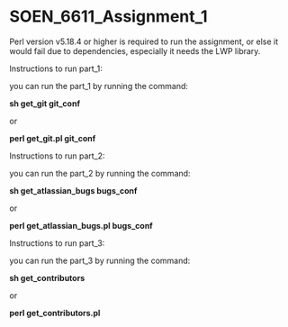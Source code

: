 # SOEN_6611_Assignment_1

Perl version v5.18.4 or higher is required to run the assignment, or else it would fail due to dependencies, especially it needs the LWP library.

Instructions to run part_1:

you can run the part_1 by running the command:

**sh get_git git_conf**

or

**perl get_git.pl git_conf**

Instructions to run part_2:

you can run the part_2 by running the command:

**sh get_atlassian_bugs bugs_conf**

or

**perl get_atlassian_bugs.pl bugs_conf**

Instructions to run part_3:

you can run the part_3 by running the command:

**sh get_contributors**

or

**perl get_contributors.pl**
